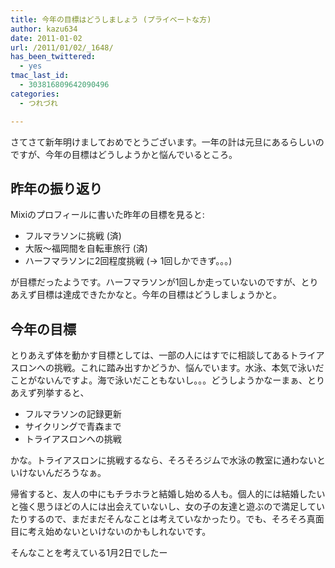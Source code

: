 ```yaml
---
title: 今年の目標はどうしましょう (プライベートな方)
author: kazu634
date: 2011-01-02
url: /2011/01/02/_1648/
has_been_twittered:
  - yes
tmac_last_id:
  - 303816809642090496
categories:
  - つれづれ

---
```

さてさて新年明けましておめでとうございます。一年の計は元旦にあるらしいのですが、今年の目標はどうしようかと悩んでいるところ。

## 昨年の振り返り

Mixiのプロフィールに書いた昨年の目標を見ると:

<div id="_mcePaste">
<ul>
<li>
      フルマラソンに挑戦 (済)
</li>
<li>
      大阪〜福岡間を自転車旅行 (済)
</li>
<li>
      ハーフマラソンに2回程度挑戦 (→ 1回しかできず。。。)
</li>
</ul>
</div>

が目標だったようです。ハーフマラソンが1回しか走っていないのですが、とりあえず目標は達成できたかなと。今年の目標はどうしましょうかと。

## 今年の目標

とりあえず体を動かす目標としては、一部の人にはすでに相談してあるトライアスロンへの挑戦。これに踏み出すかどうか、悩んでいます。水泳、本気で泳いだことがないんですよ。海で泳いだこともないし。。。どうしようかなーまぁ、とりあえず列挙すると、

  * フルマラソンの記録更新
  * サイクリングで青森まで
  * トライアスロンへの挑戦

かな。トライアスロンに挑戦するなら、そろそろジムで水泳の教室に通わないといけないんだろうなぁ。

帰省すると、友人の中にもチラホラと結婚し始める人も。個人的には結婚したいと強く思うほどの人には出会えていないし、女の子の友達と遊ぶので満足していたりするので、まだまだそんなことは考えていなかったり。でも、そろそろ真面目に考え始めないといけないのかもしれないです。

そんなことを考えている1月2日でしたー